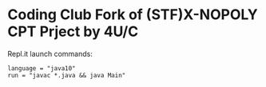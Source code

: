# Coding Club Fork of (STF)X-NOPOLY CPT Prject by 4U/C

Repl.it launch commands:
```
language = "java10"
run = "javac *.java && java Main"
```
